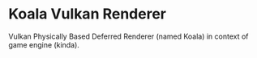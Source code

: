 # Koala Vulkan Renderer

Vulkan Physically Based Deferred Renderer (named Koala) in context of game engine (kinda).